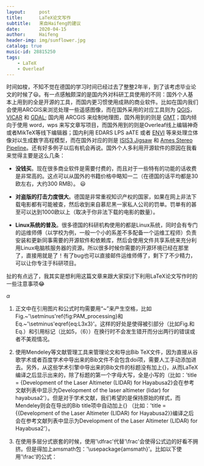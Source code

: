 ```yaml
---
layout:     post
title:      LaTeX论文写作
subtitle:   来自Haifeng的建议
date:       2020-04-15
author:     Haifeng
header-img: img/sunflower.jpg
catalog: true
music-id: 28815250
tags:
    - LaTeX
    - Overleaf
---
```


<!--
网易云音乐：《平凡之路》
-->

时间如梭，不知不觉在德国的学习时间已经过去了整整2年半，到了该考虑毕业论文的时候了:smiley:。有一点感触颇深的是国内外对科研工具使用的不同：国外个人基本上用到的全是开源的工具，而国内更习惯使用成熟的商业软件。比如在国内我们会使用ARCGIS来浏览处理一些遥感图像，而在国外采用的对应工具则为 [QGIS](https://qgis.org/en/site/)，[VICAR](https://github.com/nasa/VICAR/) 和 [GDAL](https://gdal.org/); 国内用 ARCGIS 来绘制地理图，国外用到的则是 [GMT](http://gmt.soest.hawaii.edu/)；国内倾向于使用 word，wps 来写文章写项目，而国外用到的则是Overleaf线上编辑神奇或者MikTeX等线下编辑器；国内利用 EDARS LPS aATE 或者 [ENVI](https://www.harrisgeospatial.com/Software-Technology/ENVI) 等来处理立体像对以生成数字高程模型，而在国外对应的则是 [ISIS3 Jigsaw](http://isis.astrogeology.usgs.gov/) 和 [Ames Stereo Pipeline](https://ti.arc.nasa.gov/tech/asr/groups/intelligent-robotics/ngt/stereo/)。还有好多例子以后有机会再说。国外个人多利用开源软件的原因在我看来觉得主要是这么几条：

* **没钱买**。现在很多商业软件是需要付费的，而且对于一些特有的功能的话收费是非常高的。这点可以从国外的书籍价格中略知一二（在德国的话平均都是30欧左右，大约300 RMB）。
:smiley:

* **对盗版的打击力度很大**。德国是非常重视知识产权的国家，如果在网上非法下载电影都有可能被查，然后收到来自慕尼黑一家私人公司的罚单。罚单有的甚至可以达到1000欧以上（取决于你非法下载的电影的数量）。

* **Linux系统的普及**。很多德国的科研机构使用的都是Linux系统，同时会有专门的运维师傅（以学校为例，一般一个小的系差不多配备一个运维工程师）负责安装和更新同事需要的开源软件和依赖库，然后会使用文件共享系统来充分利用Linux电脑核服务器的资源。所以很多时候你需要的开源环境已经在那里了，直接用就是了！有了bug也可以直接邮件运维师傅了，剩下了不少精力，可以让你专注于科研项目。

扯的有点远了，我其实是想利用这篇文章来跟大家探讨下利用LaTeX论文写作时的一些注意事项:joy:

$\alpha$

1. 正文中在引用图片和公式时均需要用“~”来产生空格，比如Fig.~'\setminus'ref{fig:PAM_processing}和Eq.~'\setminus'eqref{eq:L3x3}'。这样的好处是使得被引部分（比如Fig.和Eq.）和引用标记（比如5，（6））在换行时不会发生错开而分出两行的错误或者不美观情况。

2. 使用Mendeley等文献管理工具来管理论文和导出Bib TeX文件，因为直接从谷歌学术或者百度学术中导出来的Bib文件不会包含doi项，需要人工手动添加进去。另外，从这些学术引擎中导出来的Bib文件的标题没有加上{}，从而LaTeX编译之后显示出来的，除了标题的第一个字母大写，全是小写的（比如：'title = {Development of the Laser Altimeter (LIDAR) for Hayabusa2}会在参考文献列表中显示为Development of the laser altimeter (lidar) for hayabusa2'）。但是对于学术文献，我们希望的是保持原始的样式，而Mendeley则会在导出的Bib title项中自动加上{} （比如：'title = {{Development of the Laser Altimeter (LIDAR) for Hayabusa2}}编译之后会在参考文献列表中显示为Development of the Laser Altimeter (LIDAR) for Hayabusa2'）。

3. 在使用多层分式嵌套的时候，使用'\dfrac'代替'\frac'会使得公式边的好看不拥挤。但是得加上amsmath包：'\usepackage{amsmath}'。比如以下使用'\frac'的公式：

<!--
'''latex
% defined own marcos
\newcommand{\scli}[2]{#1_{\mathrm{\small #2}}}
\newcommand{\sclut}[3]{#1_{\mathrm{\small #2}}^{\mathrm{\small #3}}}

% using \frac{}{}
\begin{linenomath*}
\begin{equation}
\begin{aligned}
    t_2-t_1=\frac{r_{12}}{c}
    &+
    \frac{(1+\gamma)\scli{\mu}{S}}{c^3}\ln
    \begin{bmatrix}
    \frac{\sclut{r}{1}{S}+\sclut{r}{2}{S}+\sclut{r}{12}{S}
    +\frac{(1+\gamma)\scli{\mu} {S}}{c^2}}{\sclut{r}{1}{S}
    +\sclut{r}{2}{S}+\sclut{r}{12}{S}
    +\frac{(1+\gamma)\scli{\mu}{S}}{c^2}}\\
    \end{bmatrix}\\
    &+
    \sum_{\mathrm{B}=1}^{n}\frac{(1+\gamma)\scli{\mu}{B}}{c^3}\ln
    \begin{bmatrix}
    \frac{\sclut{r}{1}{B}+\sclut{r}{2}{B}+\sclut{r}{12}{B}}
    {\sclut{r}{1}{B}+\sclut{r}{2}{B}-\sclut{r}{12}{B}}\\
    \end{bmatrix}
     +\mathcal{O}(c^{-5})\,.
\end{aligned}
\label{eq:LightTimeSolution}
\end{equation}
\end{linenomath*}
'''
编译之后变成：
$$
% defined own marcos
\newcommand{\scli}[2]{#1_{\mathrm{\small #2}}}
\newcommand{\sclut}[3]{#1_{\mathrm{\small #2}}^{\mathrm{\small #3}}}

% using \frac{}{}
\begin{equation}
\begin{aligned}
    t_2-t_1=\frac{r_{12}}{c}
    &+
    \frac{(1+\gamma)\scli{\mu}{S}}{c^3}\ln
    \begin{bmatrix}
    \frac{\sclut{r}{1}{S}+\sclut{r}{2}{S}+\sclut{r}{12}{S}
    +\frac{(1+\gamma)\scli{\mu} {S}}{c^2}}{\sclut{r}{1}{S}
    +\sclut{r}{2}{S}+\sclut{r}{12}{S}
    +\frac{(1+\gamma)\scli{\mu}{S}}{c^2}}\\
    \end{bmatrix}\\
    &+
    \sum_{\mathrm{B}=1}^{n}\frac{(1+\gamma)\scli{\mu}{B}}{c^3}\ln
    \begin{bmatrix}
    \frac{\sclut{r}{1}{B}+\sclut{r}{2}{B}+\sclut{r}{12}{B}}
    {\sclut{r}{1}{B}+\sclut{r}{2}{B}-\sclut{r}{12}{B}}\\
    \end{bmatrix}
     +\mathcal{O}(c^{-5})\,.
\end{aligned}
\label{eq:LightTimeSolution}
\end{equation}
$$

而将\frac{}{}改为\dfrac{}{}之后，则变为：
$$
% defined own marcos
\newcommand{\scli}[2]{#1_{\mathrm{\small #2}}}
\newcommand{\sclut}[3]{#1_{\mathrm{\small #2}}^{\mathrm{\small #3}}}

% using \frac{}{}
\begin{equation}
\begin{aligned}
    t_2-t_1=\frac{r_{12}}{c}
    &+
    \frac{(1+\gamma)\scli{\mu}{S}}{c^3}\ln
    \begin{bmatrix}
    \dfrac{\sclut{r}{1}{S}+\sclut{r}{2}{S}+\sclut{r}{12}{S}
    +\dfrac{(1+\gamma)\scli{\mu} {S}}{c^2}}{\sclut{r}{1}{S}
    +\sclut{r}{2}{S}+\sclut{r}{12}{S}
    +\dfrac{(1+\gamma)\scli{\mu}{S}}{c^2}}\\
    \end{bmatrix}\\
    &+
    \sum_{\mathrm{B}=1}^{n}\frac{(1+\gamma)\scli{\mu}{B}}{c^3}\ln
    \begin{bmatrix}
    \dfrac{\sclut{r}{1}{B}+\sclut{r}{2}{B}+\sclut{r}{12}{B}}
    {\sclut{r}{1}{B}+\sclut{r}{2}{B}-\sclut{r}{12}{B}}\\
    \end{bmatrix}
     +\mathcal{O}(c^{-5})\,.
\end{aligned}
\label{eq:LightTimeSolution}
\end{equation}
$$

是不是漂亮了不少？另外有关于怎么利用LaTex打出漂亮的公式，这里有本非常赞的中文资料可以供大家来参考：'ChinaTeXMathFAQ_V11.pdf', 大家可以直接去百度搜索就可以找得到。

 4. 学会利用Mathpix公式截取工具来进行LaTex公式的“公式截图-复制LaTeX代码-粘贴”，使用超级简单。具体可以参见[知乎上的介绍](https://www.zhihu.com/question/35931336/answer/641198933)。另外由于LaTeX对表格不是特别友好，这里推荐另一款专门生成表格的神奇：[Tables Generator](http://www.tablesgenerator.com/latex_tables)，使用也是非常简介高效。Tables Generator是一个在线制作LaTeX, HTML和Markdown格式的表格代码工具，支持在表格中编辑数据，修改字体/颜色填充，对齐方式等等。

5. 在论文投稿时，可以直接去论文的官方网站寻找相应的LaTeX写作模板（bst文件，cls文件等），然后将这些文件加载进本地工程文件夹，之后在开头和结尾分别利用'\documentclass{cls model}'和'\bibliographystyle{bst model}语句来引用这些外部文件即可。以Journal of Geodesy为例，LaTeX模板可以在[]这里](https://www.springer.com/journal/190/updates/17232314)找到，其实和其他的Spring出版的格式差不多，都是svjour3.cls和spbasic.bst等（作为对比Elsvier出版杂志很多时候用到的是elsarticle.cls和model5-names.bst）。另外利用LaTeX文件向[Editorial Manager (EM)](https://www.editorialmanager.com/joge/default.aspx)投稿的时候的一些说明和注意事项可以在[这里](https://static.springer.com/sgw/documents/1667815/application/pdf/190_Special%20Guidelines%20from%20EiC.pdf)找到，包括EM支持的LaTeX环境，投稿时LaTeX不同文件类型的正确顺利等，有一点奇怪的就是EM居然不支持自定义宏，这点有点让人费解。

6. 未完待续。。。。


>### 参考

>- [LaTeX写作新手须知](https://weibo.com/ttarticle/p/show?id=2309403955741387052924)

>--
